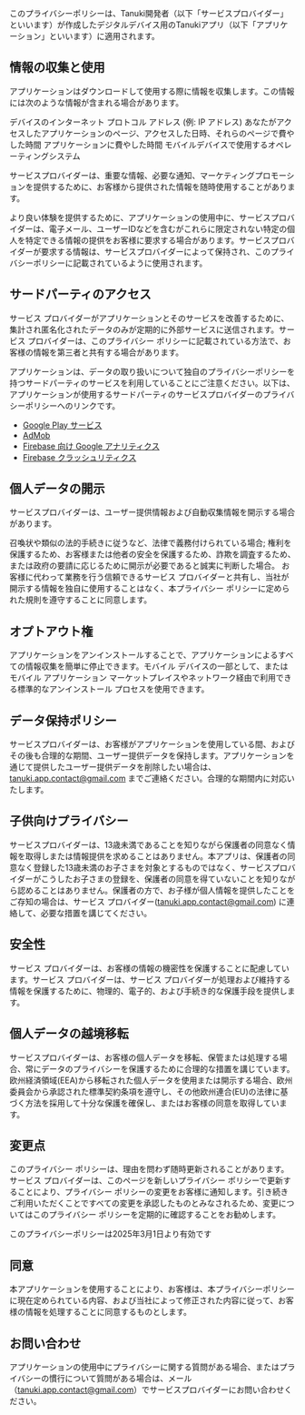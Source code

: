 このプライバシーポリシーは、Tanuki開発者（以下「サービスプロバイダー」といいます）が作成したデジタルデバイス用のTanukiアプリ（以下「アプリケーション」といいます）に適用されます。

## 情報の収集と使用

アプリケーションはダウンロードして使用する際に情報を収集します。この情報には次のような情報が含まれる場合があります。

デバイスのインターネット プロトコル アドレス (例: IP アドレス)
あなたがアクセスしたアプリケーションのページ、アクセスした日時、それらのページで費やした時間
アプリケーションに費やした時間
モバイルデバイスで使用するオペレーティングシステム

サービスプロバイダーは、重要な情報、必要な通知、マーケティングプロモーションを提供するために、お客様から提供された情報を随時使用することがあります。

より良い体験を提供するために、アプリケーションの使用中に、サービスプロバイダーは、電子メール、ユーザーIDなどを含むがこれらに限定されない特定の個人を特定できる情報の提供をお客様に要求する場合があります。サービスプロバイダーが要求する情報は、サービスプロバイダーによって保持され、このプライバシーポリシーに記載されているように使用されます。
 

## サードパーティのアクセス

サービス プロバイダーがアプリケーションとそのサービスを改善するために、集計され匿名化されたデータのみが定期的に外部サービスに送信されます。サービス プロバイダーは、このプライバシー ポリシーに記載されている方法で、お客様の情報を第三者と共有する場合があります。

アプリケーションは、データの取り扱いについて独自のプライバシーポリシーを持つサードパーティのサービスを利用していることにご注意ください。以下は、アプリケーションが使用するサードパーティのサービスプロバイダーのプライバシーポリシーへのリンクです。

- [Google Play サービス](https://policies.google.com/privacy)
- [AdMob](https://support.google.com/admob/answer/6128543)
- [Firebase 向け Google アナリティクス](https://firebase.google.com/support/privacy)
- [Firebase クラッシュリティクス](https://firebase.google.com/support/privacy)


## 個人データの開示

サービスプロバイダーは、ユーザー提供情報および自動収集情報を開示する場合があります。

召喚状や類似の法的手続きに従うなど、法律で義務付けられている場合;
権利を保護するため、お客様または他者の安全を保護するため、詐欺を調査するため、または政府の要請に応じるために開示が必要であると誠実に判断した場合。
お客様に代わって業務を行う信頼できるサービス プロバイダーと共有し、当社が開示する情報を独自に使用することはなく、本プライバシー ポリシーに定められた規則を遵守することに同意します。


## オプトアウト権

アプリケーションをアンインストールすることで、アプリケーションによるすべての情報収集を簡単に停止できます。モバイル デバイスの一部として、またはモバイル アプリケーション マーケットプレイスやネットワーク経由で利用できる標準的なアンインストール プロセスを使用できます。


## データ保持ポリシー

サービスプロバイダーは、お客様がアプリケーションを使用している間、およびその後も合理的な期間、ユーザー提供データを保持します。アプリケーションを通じて提供したユーザー提供データを削除したい場合は、tanuki.app.contact@gmail.com までご連絡ください。合理的な期間内に対応いたします。


## 子供向けプライバシー

サービスプロバイダーは、13歳未満であることを知りながら保護者の同意なく情報を取得しまたは情報提供を求めることはありません。本アプリは、保護者の同意なく登録した13歳未満のお子さまを対象とするものではなく、サービスプロバイダーがこうしたお子さまの登録を、保護者の同意を得ていないことを知りながら認めることはありません。保護者の方で、お子様が個人情報を提供したことをご存知の場合は、サービス プロバイダー(tanuki.app.contact@gmail.com) に連絡して、必要な措置を講じてください。


## 安全性

サービス プロバイダーは、お客様の情報の機密性を保護することに配慮しています。サービス プロバイダーは、サービス プロバイダーが処理および維持する情報を保護するために、物理的、電子的、および手続き的な保護手段を提供します。


## 個人データの越境移転

サービスプロバイダーは、お客様の個人データを移転、保管または処理する場合、常にデータのプライバシーを保護するために合理的な措置を講じています。欧州経済領域(EEA)から移転された個人データを使用または開示する場合、欧州委員会から承認された標準契約条項を遵守し、その他欧州連合(EU)の法律に基づく方法を採用して十分な保護を確保し、またはお客様の同意を取得しています。


## 変更点

このプライバシー ポリシーは、理由を問わず随時更新されることがあります。サービス プロバイダーは、このページを新しいプライバシー ポリシーで更新することにより、プライバシー ポリシーの変更をお客様に通知します。引き続きご利用いただくことですべての変更を承認したものとみなされるため、変更についてはこのプライバシー ポリシーを定期的に確認することをお勧めします。


このプライバシーポリシーは2025年3月1日より有効です


## 同意

本アプリケーションを使用することにより、お客様は、本プライバシーポリシーに現在定められている内容、および当社によって修正された内容に従って、お客様の情報を処理することに同意するものとします。


## お問い合わせ

アプリケーションの使用中にプライバシーに関する質問がある場合、またはプライバシーの慣行について質問がある場合は、メール（tanuki.app.contact@gmail.com）でサービスプロバイダーにお問い合わせください。
